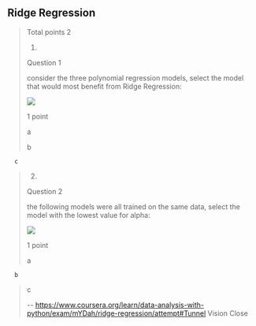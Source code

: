 ## Ridge Regression
> 
> Total points 2
> 
> 1.
> 
> Question 1
> 
> consider the three polynomial regression models, select the model that would most benefit from Ridge Regression:
> 
> ![](https://d3c33hcgiwev3.cloudfront.net/imageAssetProxy.v1/_ZzfDjrDEeiC8g5Ch625hA_5daa88298ff1b900b589bbe41d9b0176_Screen-Shot-2018-04-07-at-8.15.17-PM.png?expiry=1597536000000&hmac=K6XHn73arzZCScvnXGeAR4oMawhf6nRgLzxQRAaNKKM)
> 
> 1 point
> 
>  a 
> 
>  b 
> 

      c 
> 
> 2.
> 
> Question 2
> 
> the following models were all trained on the same data, select the model with the lowest value for alpha:
> 
> ![](https://d3c33hcgiwev3.cloudfront.net/imageAssetProxy.v1/KlDHuTrHEeidXxL-BXBIhA_be0c7b719b34c05cd0ada4e839c480d6_Screen-Shot-2018-04-07-at-8.44.32-PM.png?expiry=1597536000000&hmac=32JqF5PHSrVqgMWvuh_vE5Z52JeOZt6ixbHF0Zl0u68)
> 
> 1 point
> 
>  a 
> 

      b 
> 
>  c
>
> -- https://www.coursera.org/learn/data-analysis-with-python/exam/mYDah/ridge-regression/attempt#Tunnel Vision Close
